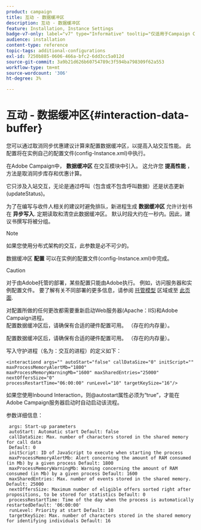 ```yaml
---
product: campaign
title: 互动 - 数据缓冲区
description: 互动 - 数据缓冲区
feature: Installation, Instance Settings
badge-v7-only: label="v7" type="Informative" tooltip="仅适用于Campaign Classicv7"
audience: installation
content-type: reference
topic-tags: additional-configurations
exl-id: 7250b885-0606-466a-bfc2-6dd3cc5a012d
source-git-commit: 3a9b21d626b60754789c3f594ba798309f62a553
workflow-type: tm+mt
source-wordcount: '306'
ht-degree: 3%

---
```


# 互动 - 数据缓冲区{#interaction-data-buffer}



您可以通过取消同步优惠建议计算来配置数据缓冲区，以提高入站交互性能。 此配置将在实例自己的配置文件(config-Instance.xml)中执行。

在Adobe Campaign中， **数据缓冲区** 在交互模块中引入。 这允许您 **提高性能** ，方法是取消同步库存和优惠计算。

它只涉及入站交互，无论是通过呼叫（包含或不包含呼叫数据）还是状态更新(updateStatus)。

为了在编写与收件人相关的建议时避免排队，新进程生成 **数据缓冲区** 允许计划书在 **异步写入**. 定期读取和清空此数据缓冲区。 默认时段大约在一秒内。因此，建议书撰写将被分组。

>[!NOTE]
>
>如果您使用分布式架构的交互，此参数是必不可少的。

数据缓冲区 **配置** 可以在实例的配置文件(config-Instance.xml)中完成。

>[!CAUTION]
>
>对于由Adobe托管的部署，某些配置只能由Adobe执行。 例如，访问服务器和实例配置文件。 要了解有关不同部署的更多信息，请参阅 [托管模型](../../installation/using/hosting-models.md) 区域或至 [此页面](../../installation/using/capability-matrix.md).
>
>对配置所做的任何更改都需要重新启动Web服务器(Apache：IIS)和Adobe Campaign进程。\
>配置数据缓冲区后，请确保有合适的硬件配置可用。 （存在的内存量）。


配置数据缓冲区后，请确保有合适的硬件配置可用。 （存在的内存量）。

写入守护进程（名为：交互的进程）的定义如下：

```
<interactiond args="" autoStart="false" callDataSize="0" initScript="" maxProcessMemoryAlertMb="1800"
maxProcessMemoryWarningMb="1600" maxSharedEntries="25000" nextOffersSize="0"
processRestartTime="06:00:00" runLevel="10" targetKeySize="16"/>
```

如果您使用Inbound Interaction，则@autostart属性必须为“true”，才能在Adobe Campaign服务器启动时自动启动该流程。

参数详细信息：

```
 args: Start-up parameters 
 autoStart: Automatic start Default: false 
 callDataSize: Max. number of characters stored in the shared memory for call data
 Default: 0 
 initScript: ID of JavaScript to execute when starting the process 
 maxProcessMemoryAlertMb: Alert concerning the amount of RAM consumed (in Mb) by a given process Default: 1800 
 maxProcessMemoryWarningMb: Warning concerning the amount of RAM consumed (in Mb) by a given process Default: 1600 
 maxSharedEntries: Max. number of events stored in the shared memory. Default: 25000 
 nextOffersSize: Maximum number of eligible offers sorted right after propositions, to be stored for statistics Default: 0 
 processRestartTime: Time of the day when the process is automatically restartedDefault: '06:00:00' 
 runLevel: Priority at start Default: 10 
 targetKeySize: Max. number of characters stored in the shared memory for identifying individuals Default: 16 
```
